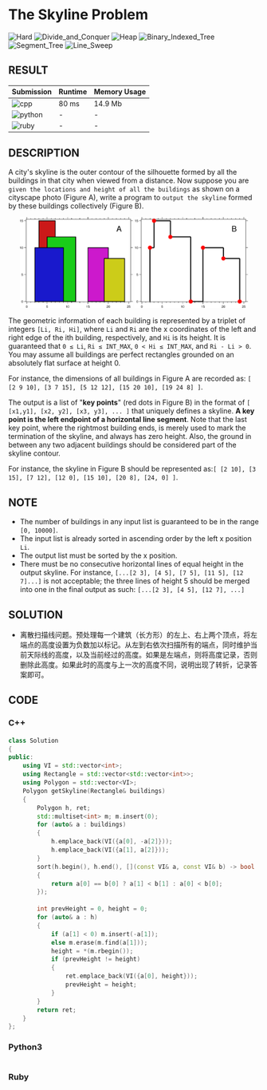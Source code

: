 # The Skyline Problem

![Hard](https://img.shields.io/badge/-Hard-e05d44.svg) ![Divide_and_Conquer](https://img.shields.io/badge/分治法-Divide_and_Conquer-007ec6.svg) ![Heap](https://img.shields.io/badge/堆-Heap-007ec6.svg) ![Binary_Indexed_Tree](https://img.shields.io/badge/树状数组-Binary_Indexed_Tree-007ec6.svg) ![Segment_Tree](https://img.shields.io/badge/线段树-Segment_Tree-007ec6.svg) ![Line_Sweep](https://img.shields.io/badge/扫描线-Line_Sweep-007ec6.svg)

## RESULT

| Submission                                                        | Runtime | Memory Usage |
| ----------------------------------------------------------------- | ------- | ------------ |
| ![cpp](https://img.shields.io/badge/leetcode218-cpp-f34b7d.svg)   | 80 ms   | 14.9 Mb      |
| ![python](https://img.shields.io/badge/leetcode218-py-3572A5.svg) | -       | -            |
| ![ruby](https://img.shields.io/badge/leetcode218-rb-701516.svg)   | -       | -            |

## DESCRIPTION

A city's skyline is the outer contour of the silhouette formed by all the buildings in that city when viewed from a distance. Now suppose you are `given the locations and height of all the buildings` as shown on a cityscape photo (Figure A), write a program to `output the skyline` formed by these buildings collectively (Figure B).

<center>
<img alt="Figure_A" src="skyline1.png" style="max-width: 45%; border-width: 0px; border-style: solid;">

<img alt="Figure_B" src="skyline2.png" style="max-width: 45%; border-width: 0px; border-style: solid;">
</center>

The geometric information of each building is represented by a triplet of integers `[Li, Ri, Hi]`, where `Li` and `Ri` are the x coordinates of the left and right edge of the ith building, respectively, and `Hi` is its height. It is guaranteed that `0 ≤ Li`, `Ri ≤ INT_MAX`, `0 < Hi ≤ INT_MAX`, and `Ri - Li > 0`. You may assume all buildings are perfect rectangles grounded on an absolutely flat surface at height 0.

For instance, the dimensions of all buildings in Figure A are recorded as: `[ [2 9 10], [3 7 15], [5 12 12], [15 20 10], [19 24 8] ]`.

The output is a list of "**key points**" (red dots in Figure B) in the format of `[ [x1,y1], [x2, y2], [x3, y3], ... ]` that uniquely defines a skyline. **A key point is the left endpoint of a horizontal line segment**. Note that the last key point, where the rightmost building ends, is merely used to mark the termination of the skyline, and always has zero height. Also, the ground in between any two adjacent buildings should be considered part of the skyline contour.

For instance, the skyline in Figure B should be represented as:`[ [2 10], [3 15], [7 12], [12 0], [15 10], [20 8], [24, 0] ]`.

## NOTE

* The number of buildings in any input list is guaranteed to be in the range `[0, 10000]`.
* The input list is already sorted in ascending order by the left x position `Li`.
* The output list must be sorted by the x position.
* There must be no consecutive horizontal lines of equal height in the output skyline. For instance, `[...[2 3], [4 5], [7 5], [11 5], [12 7]...]` is not acceptable; the three lines of height 5 should be merged into one in the final output as such: `[...[2 3], [4 5], [12 7], ...]`

## SOLUTION

* 离散扫描线问题。预处理每一个建筑（长方形）的左上、右上两个顶点，将左端点的高度设置为负数加以标记。从左到右依次扫描所有的端点，同时维护当前天际线的高度，以及当前经过的高度。如果是左端点，则将高度记录，否则删除此高度。如果此时的高度与上一次的高度不同，说明出现了转折，记录答案即可。

## CODE

### C++

```cpp
class Solution
{
public:
    using VI = std::vector<int>;
    using Rectangle = std::vector<std::vector<int>>;
    using Polygon = std::vector<VI>;
    Polygon getSkyline(Rectangle& buildings)
    {
        Polygon h, ret;
        std::multiset<int> m; m.insert(0);
        for (auto& a : buildings)
        {
            h.emplace_back(VI({a[0], -a[2]}));
            h.emplace_back(VI({a[1], a[2]}));
        }
        sort(h.begin(), h.end(), [](const VI& a, const VI& b) -> bool
        {
            return a[0] == b[0] ? a[1] < b[1] : a[0] < b[0];
        });
        
        int prevHeight = 0, height = 0;
        for (auto& a : h)
        {
            if (a[1] < 0) m.insert(-a[1]);
            else m.erase(m.find(a[1]));
            height = *(m.rbegin());
            if (prevHeight != height)
            {
                ret.emplace_back(VI({a[0], height}));
                prevHeight = height;
            }
        }
        return ret;
    }
};
```

### Python3

```python
```

### Ruby

```ruby
```
